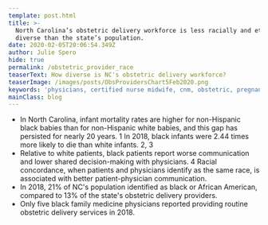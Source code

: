 ```yaml
---
template: post.html
title: >-
  North Carolina’s obstetric delivery workforce is less racially and ethnically
  diverse than the state’s population.  
date: 2020-02-05T20:06:54.349Z
author: Julie Spero
hide: true
permalink: /obstetric_provider_race
teaserText: How diverse is NC's obstetric delivery workforce?
teaserImage: /images/posts/ObsProvidersChart5Feb2020.png
keywords: 'physicians, certified nurse midwife, cnm, obstetric, pregnant'
mainClass: blog
---
```

* In North Carolina, infant mortality rates are higher for non-Hispanic black babies than for non-Hispanic white babies, and this gap has persisted for nearly 20 years. 1 In 2018, black infants were 2.44 times more likely to die than white infants. 2, 3 
* Relative to white patients, black patients report worse communication and lower shared decision-making with physicians. 4 Racial concordance, when patients and physicians identify as the same race, is associated with better patient-physician communication.
* In 2018, 21% of NC's population identified as black or African American, compared to 13% of the state's obstetric delivery providers.
* Only five black family medicine physicians reported providing routine obstetric delivery services in 2018.


